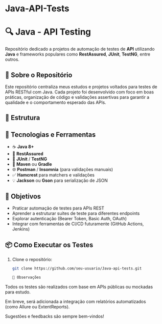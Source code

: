 # Java-API-Tests

# 🔍 Java - API Testing

Repositório dedicado a projetos de automação de testes de **API** utilizando **Java** e frameworks populares como **RestAssured**, **JUnit**, **TestNG**, entre outros.

## 🧩 Sobre o Repositório

Este repositório centraliza meus estudos e projetos voltados para testes de APIs RESTful com Java. Cada projeto foi desenvolvido com foco em boas práticas, organização de código e validações assertivas para garantir a qualidade e o comportamento esperado das APIs.

## 📁 Estrutura

## 🚀 Tecnologias e Ferramentas

- ☕ **Java 8+**
- 🔗 **RestAssured**
- 🧪 **JUnit** / **TestNG**
- 🔧 **Maven** ou **Gradle**
- 🌐 **Postman** / **Insomnia** (para validações manuais)
- ✅ **Hamcrest** para matchers e validações
- 💡 **Jackson** ou **Gson** para serialização de JSON

## 🎯 Objetivos

- Praticar automação de testes para APIs REST
- Aprender a estruturar suites de teste para diferentes endpoints
- Explorar autenticação (Bearer Token, Basic Auth, OAuth)
- Integrar com ferramentas de CI/CD futuramente (GitHub Actions, Jenkins)

## 📦 Como Executar os Testes

1. Clone o repositório:
   ```bash
   git clone https://github.com/seu-usuario/Java-api-tests.git

   📝 Observações
Todos os testes são realizados com base em APIs públicas ou mockadas para estudo.

Em breve, será adicionada a integração com relatórios automatizados (como Allure ou ExtentReports).

Sugestões e feedbacks são sempre bem-vindos!
